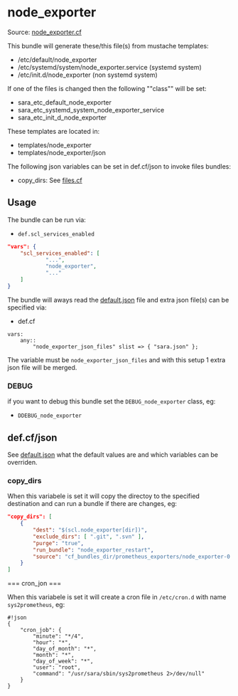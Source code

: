 
# node_exporter

Source: [node_exporter.cf](/services/node_exporter.cf)

This bundle will generate these/this file(s) from mustache templates:

 * /etc/default/node_exporter
 * /etc/systemd/system/node_exporter.service (systemd system)
 * /etc/init.d/node_exporter (non systemd system)

If one of the files is changed then the following ""class"" will be set:
 * sara_etc_default_node_exporter
 * sara_etc_systemd_system_node_exporter_service
 * sara_etc_init_d_node_exporter

These templates are located in:
 * templates/node_exporter
 * templates/node_exporter/json

The following json variables can be set in def.cf/json to invoke files bundles:
  * copy_dirs: See [files.cf](/masterfiles/lib/scl/files.cf)

## Usage

The bundle can be run via:
 * `def.scl_services_enabled`
```json
"vars": {
    "scl_services_enabled": [
            "...",
            "node_exporter",
            "..."
    ]
}
```

The bundle will aways read the [default.json](/templates/node_exporter/json/default.json) file
and extra json file(s) can be specified via:
 * def.cf
```
vars:
    any::
        "node_exporter_json_files" slist => { "sara.json" };
```

The variable must be `node_exporter_json_files` and with this setup 1 extra json file will be  merged.

### DEBUG

if you want to debug this bundle set the `DEBUG_node_exporter` class, eg:
 * `DDEBUG_node_exporter`

## def.cf/json

See [default.json](/templates/node_exporter/json/default.json) what the default values are and
which variables can be overriden.


### copy_dirs

When this variabele is set it will copy the directoy to the specified destination and can run a bundle
if there are changes, eg:
```json
"copy_dirs": [
    {
        "dest": "$(scl.node_exporter[dir])",
        "exclude_dirs": [ ".git", ".svn" ],
        "purge": "true",
        "run_bundle": "node_exporter_restart",
        "source": "cf_bundles_dir/prometheus_exporters/node_exporter-0.15.2"
    }
]
```

=== cron_jon ===

When this variabele is set it will create a cron file in  `/etc/cron.d` with name `sys2prometheus`, eg:
```
#!json
{
    "cron_job": {
        "minute": "*/4",
        "hour": "*",
        "day_of_month": "*",
        "month": "*",
        "day_of_week": "*",
        "user": "root",
        "command": "/usr/sara/sbin/sys2prometheus 2>/dev/null"
    }
}
```

